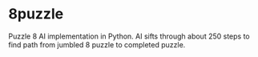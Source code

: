 # 8puzzle
Puzzle 8 AI implementation in Python. AI sifts through about 250 steps to find path from jumbled 8 puzzle to completed puzzle. 
